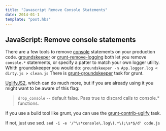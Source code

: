 ```yaml
---
title: "Javascript Remove Console Statements"
date: 2014-01-1
template: "post.hbs"
---
```


## JavaScript: Remove console statements

There are a few tools to remove [console][] statements on your production code.
[groundskeeper][] or [grunt-remove-logging][] both let you remove `console.*` statements, or specify a patter to match your own logger utility.
Whith groundskeeper you would do:
`groundskeeper -n App.logger.log < dirty.js > clean.js`
There is [grunt-groundskeeper][] task for grunt.

[UglifyJS2][], which can do much more, but if you are already using it you might want to be aware of this flag:

> `drop_console` -- default false. Pass true to discard calls to console.* functions.

If you use a build tool like grunt, you can use the [grunt-contrib-uglify][] task.

If not, just use sed.
`sed -i -e '/^\s*console\.log\(.*\);\s*$/d' code.js`



[UglifyJS2]: (https://github.com/mishoo/UglifyJS2)
[grunt-contrib-uglify]: (https://github.com/gruntjs/grunt-contrib-uglify)
[groundskeeper]: (https://github.com/Couto/groundskeeper)
[grunt-groundskeeper]: (https://github.com/Couto/grunt-groundskeeper)
[grunt-remove-logging]: (https://github.com/ehynds/grunt-remove-logging)
[console]: (https://developers.google.com/chrome-developer-tools/docs/console-api)